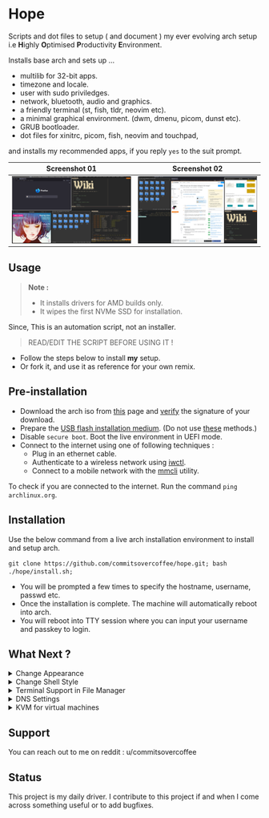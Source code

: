 # Hope

Scripts and dot files to setup ( and document ) my ever evolving arch setup i.e **H**ighly **O**ptimised **P**roductivity **E**nvironment.

Installs base arch and sets up ...

- multilib for 32-bit apps.
- timezone and locale.
- user with sudo priviledges.
- network, bluetooth, audio and graphics.
- a friendly terminal (st, fish, tldr, neovim etc).
- a minimal graphical environment. (dwm, dmenu, picom, dunst etc).
- GRUB bootloader.
- dot files for xinitrc, picom, fish, neovim and touchpad,

and installs my recommended apps, if you reply `yes` to the suit prompt.

|      Screenshot 01      |      Screenshot 02      |
| :---------------------: | :---------------------: |
| ![](assets/arch-01.png) | ![](assets/arch-02.png) |

## Usage

> **Note :**
>
> - It installs drivers for AMD builds only.
> - It wipes the first NVMe SSD for installation.

Since, This is an automation script, not an installer.

> READ/EDIT THE SCRIPT BEFORE USING IT !

- Follow the steps below to install **my** setup.
- Or fork it, and use it as reference for your own remix.

## Pre-installation

- Download the arch iso from [this](https://archlinux.org/download/) page and [verify](https://wiki.archlinux.org/title/Installation_guide#Verify_signature) the signature of your download.
- Prepare the [USB flash installation medium](https://wiki.archlinux.org/title/USB_flash_installation_medium). (Do not use [these](https://wiki.archlinux.org/title/USB_flash_installation_medium#Inadvisable_methods) methods.)
- Disable `secure boot`. Boot the live environment in UEFI mode.
- Connect to the internet using one of following techniques :
  - Plug in an ethernet cable.
  - Authenticate to a wireless network using [iwctl](https://wiki.archlinux.org/title/Iwd#iwctl).
  - Connect to a mobile network with the [mmcli](https://wiki.archlinux.org/title/Mobile_broadband_modem#ModemManager) utility.

To check if you are connected to the internet. Run the command `ping archlinux.org`.

## Installation

Use the below command from a live arch installation environment to install and setup arch.

```
git clone https://github.com/commitsovercoffee/hope.git; bash ./hope/install.sh;
```

- You will be prompted a few times to specify the hostname, username, passwd etc.
- Once the installation is complete. The machine will automatically reboot into arch.
- You will reboot into TTY session where you can input your username and passkey to login.

## What Next ?

<details><summary>Change Appearance</summary>
<br>

- Use `lxappearance` to tweak the theme, icon, font, cursor etc.
- Use `font-manager` to download/install/uninstall fonts (including ones from [google fonts](https://fonts.google.com/)).

</details>

<details><summary>Change Shell Style</summary>
<br>

The script installs [fish shell](https://fishshell.com/) with [fisher](https://github.com/jorgebucaran/fisher) plugin manager and
[gruvbox theme](https://github.com/Jomik/fish-gruvbox). If you don't like that theme. You can remove it :

```bash
fish -c "fisher remove jomik/fish-gruvbox"; sudo pacman -Rns fisher
```

And (maybe) opt for an alternative such as :

- The [oh-my-fish](https://github.com/oh-my-fish/oh-my-fish) framework. To install one of [these](https://github.com/mrshu/oh-my-fish/blob/master/docs/Themes.md) themes.
- Alternatively, you can simply install a shell prompt like [tide](https://github.com/IlanCosman/tide).

</details>

<details><summary>Terminal Support in File Manager</summary>
<br>

The script installs [PcManFM](https://wiki.lxde.org/en/PCManFM) file manager. To enable terminal support (say) `st` in it :

- Open file manager by pressing `Alt + Shift + K`.
- Click on `Edit > Preferences > Advanced`.
- Type **st** in the `Terminal emulator` text field.
- Close the `Preferences` dialog box.

Now, you can press `F4` to open the current directory of the file manager in a terminal.

</details>

<details><summary>DNS Settings</summary>
<br>
 
For faster [domain name resolution](https://wiki.archlinux.org/title/Domain_name_resolution) :
- Replace `nameserver 192.168.1.1` with `nameserver 8.8.8.8` in /etc/resolv.conf file.<br>
- Prevent network manager from changing the file back using below command.

```bash
sudo chattr +i /etc/resolv.conf
```

</details>

<details><summary>KVM for virtual machines</summary>
<br>

If you work with VMs, use below commands for a quick KVM setup.

`fish shell does not support $, use bash for below commands`

```bash
sudo pacman -S virt-manager qemu vde2 ebtables dnsmasq bridge-utils openbsd-netcat
sudo systemctl enable libvirtd.service
sudo systemctl start libvirtd.service
sudo sed -i 's/#unix_sock_group = "libvirt"/unix_sock_group = "libvirt"/' /etc/libvirt/libvirtd.conf
sudo sed -i 's/#unix_sock_ro_perms = "0777"/unix_sock_ro_perms = "0777"/' /etc/libvirt/libvirtd.conf
sudo usermod -a -G libvirt $(whoami)
newgrp libvirt
sudo systemctl restart libvirtd.service
```

</details>

## Support

You can reach out to me on reddit : u/commitsovercoffee

## Status

This project is my daily driver. I contribute to this project if and when I come across something useful or to add bugfixes.
